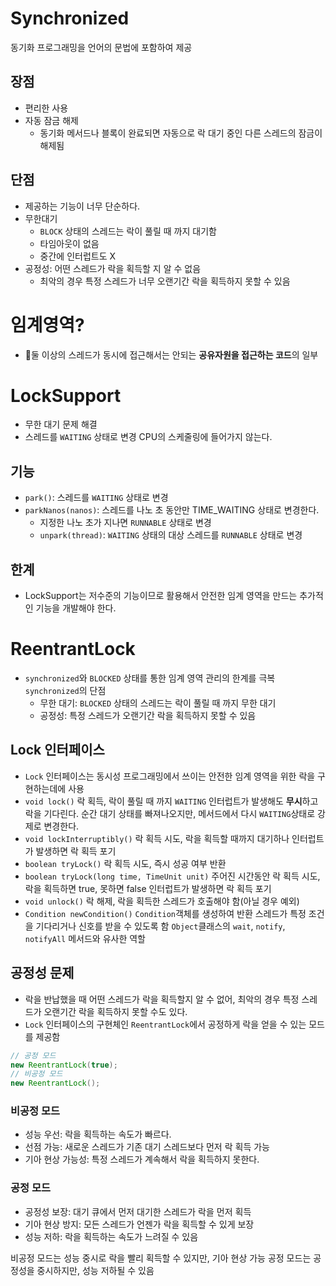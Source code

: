 # Synchronized
동기화 프로그래밍을 언어의 문법에 포함하여 제공

## 장점
* 편리한 사용
* 자동 잠금 해제
	* 동기화 메서드나 블록이 완료되면 자동으로 락 대기 중인 다른 스레드의 잠금이 해제됨

## 단점
* 제공하는 기능이 너무 단순하다.
* 무한대기
	* `BLOCK` 상태의 스레드는 락이 풀릴 때 까지 대기함
	* 타임아웃이 없음
	* 중간에 인터럽트도 X
* 공정성: 어떤 스레드가 락을 획득할 지 알 수 없음
	* 최악의 경우 특정 스레드가 너무 오랜기간 락을 획득하지 못할 수 있음

# 임계영역?
* 둘 이상의 스레드가 동시에 접근해서는 안되는 **공유자원을 접근하는 코드**의 일부

# LockSupport
* 무한 대기 문제 해결
* 스레드를 `WAITING` 상태로 변경 
	CPU의 스케줄링에 들어가지 않는다.

## 기능
* `park()`: 스레드를 `WAITING` 상태로 변경
* `parkNanos(nanos)`: 스레드를 나노 초 동안만 TIME_WAITING 상태로 변경한다.
	* 지정한 나노 초가 지나면 `RUNNABLE` 상태로 변경
	* `unpark(thread)`: `WAITING` 상태의 대상 스레드를 `RUNNABLE` 상태로 변경

## 한계
* LockSupport는 저수준의 기능이므로 활용해서 안전한 임계 영역을 만드는 추가적인 기능을 개발해야 한다.

# ReentrantLock
* `synchronized`와 `BLOCKED` 상태를 통한 임계 영역 관리의 한계를 극복 
	`synchronized`의 단점
	 * 무한 대기: `BLOCKED` 상태의 스레드는 락이 풀릴 때 까지 무한 대기
	 * 공정성: 특정 스레드가 오랜기간 락을 획득하지 못할 수 있음

## Lock 인터페이스
* `Lock` 인터페이스는 동시성 프로그래밍에서 쓰이는 안전한 임계 영역을 위한 락을 구현하는데에 사용
* `void lock()`
  락 획득, 락이 풀릴 때 까지 `WAITING`
  인터럽트가 발생해도 **무시**하고 락을 기다린다.
	  순간 대기 상태를 빠져나오지만, 메서드에서 다시 `WAITING`상태로 강제로 변경한다.
* `void lockInterruptibly()`
  락 획득 시도, 락을 획득할 때까지 대기하나 인터럽트가 발생하면 락 획득 포기
* `boolean tryLock()`
  락 획득 시도, 즉시 성공 여부 반환
* `boolean tryLock(long time, TimeUnit unit)`
  주어진 시간동안 락 획득 시도, 락을 획득하면 true, 못하면 false
  인터럽트가 발생하면 락 획득 포기
* `void unlock()`
  락 해제, 락을 획득한 스레드가 호출해야 함(아닐 경우 예외)
* `Condition newCondition()`
  `Condition`객체를 생성하여 반환
  스레드가 특정 조건을 기다리거나 신호를 받을 수 있도록 함
  `Object`클래스의 `wait`, `notify`, `notifyAll` 메서드와 유사한 역할

## 공정성 문제
* 락을 반납했을 때 어떤 스레드가 락을 획득할지 알 수 없어, 최악의 경우 특정 스레드가 오랜기간 락을 획득하지 못할 수도 있다.
* `Lock` 인터페이스의 구현체인 `ReentrantLock`에서 공정하게 락을 얻을 수 있는 모드를 제공함
```java
// 공정 모드
new ReentrantLock(true);
// 비공정 모드
new ReentrantLock();
```

### 비공정 모드
* 성능 우선: 락을 획득하는 속도가 빠르다.
* 선점 가능: 새로운 스레드가 기존 대기 스레드보다 먼저 락 획득 가능
* 기아 현상 가능성: 특정 스레드가 계속해서 락을 획득하지 못한다.

### 공정 모드
* 공정성 보장: 대기 큐에서 먼저 대기한 스레드가 락을 먼저 획득
* 기아 현상 방지: 모든 스레드가 언젠가 락을 획득할 수 있게 보장
* 성능 저하: 락을 획득하는 속도가 느려질 수 있음

비공정 모드는 성능 중시로 락을 빨리 획득할 수 있지만, 기아 현상 가능
공정 모드는 공정성을 중시하지만, 성능 저하될 수 있음



